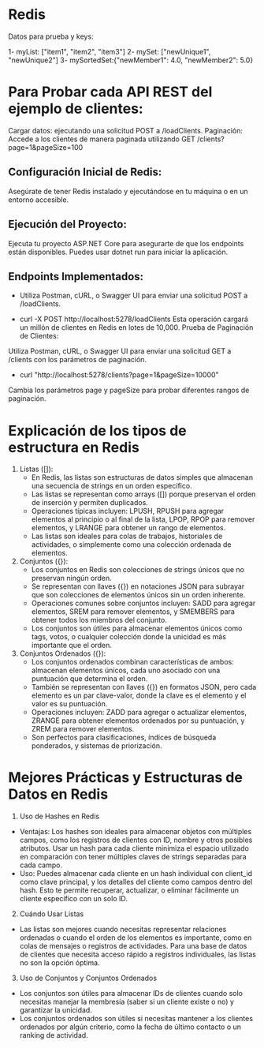 # Redis


Datos para prueba y keys:

1- myList: ["item1", "item2", "item3"]
2- mySet:  ["newUnique1", "newUnique2"]
3- mySortedSet:{"newMember1": 4.0, "newMember2": 5.0}

# Para Probar cada API REST del ejemplo de clientes:
Cargar datos: ejecutando una solicitud POST a /loadClients.
Paginación: Accede a los clientes de manera paginada utilizando GET /clients?page=1&pageSize=100


## Configuración Inicial de Redis:
Asegúrate de tener Redis instalado y ejecutándose en tu máquina o en un entorno accesible.

## Ejecución del Proyecto:
Ejecuta tu proyecto ASP.NET Core para asegurarte de que los endpoints están disponibles. Puedes usar dotnet run para iniciar la aplicación.

## Endpoints Implementados:
- Utiliza Postman, cURL, o Swagger UI para enviar una solicitud POST a /loadClients.

- curl -X POST http://localhost:5278/loadClients
Esta operación cargará un millón de clientes en Redis en lotes de 10,000.
Prueba de Paginación de Clientes:

Utiliza Postman, cURL, o Swagger UI para enviar una solicitud GET a /clients con los parámetros de paginación.

- curl "http://localhost:5278/clients?page=1&pageSize=10000"

Cambia los parámetros page y pageSize para probar diferentes rangos de paginación.


# Explicación de los tipos de estructura en Redis
1. Listas ([]):
    * En Redis, las listas son estructuras de datos simples que almacenan una secuencia de strings en un orden específico.
    * Las listas se representan como arrays ([]) porque preservan el orden de inserción y permiten duplicados.
    * Operaciones típicas incluyen: LPUSH, RPUSH para agregar elementos al principio o al final de la lista, LPOP, RPOP para remover elementos, y LRANGE para obtener un rango de elementos.
    * Las listas son ideales para colas de trabajos, historiales de actividades, o simplemente como una colección ordenada de elementos.
2. Conjuntos ({}):
    * Los conjuntos en Redis son colecciones de strings únicos que no preservan ningún orden.
    * Se representan con llaves ({}) en notaciones JSON para subrayar que son colecciones de elementos únicos sin un orden inherente.
    * Operaciones comunes sobre conjuntos incluyen: SADD para agregar elementos, SREM para remover elementos, y SMEMBERS para obtener todos los miembros del conjunto.
    * Los conjuntos son útiles para almacenar elementos únicos como tags, votos, o cualquier colección donde la unicidad es más importante que el orden.
3. Conjuntos Ordenados ({}):
    * Los conjuntos ordenados combinan características de ambos: almacenan elementos únicos, cada uno asociado con una puntuación que determina el orden.
    * También se representan con llaves ({}) en formatos JSON, pero cada elemento es un par clave-valor, donde la clave es el elemento y el valor es su puntuación.
    * Operaciones incluyen: ZADD para agregar o actualizar elementos, ZRANGE para obtener elementos ordenados por su puntuación, y ZREM para remover elementos.
    * Son perfectos para clasificaciones, índices de búsqueda ponderados, y sistemas de priorización.


# Mejores Prácticas y Estructuras de Datos en Redis
1. Uso de Hashes en Redis
* Ventajas: Los hashes son ideales para almacenar objetos con múltiples campos, como los registros de clientes con ID, nombre y otros posibles atributos. Usar un hash para cada cliente minimiza el espacio utilizado en comparación con tener múltiples claves de strings separadas para cada campo.
* Uso: Puedes almacenar cada cliente en un hash individual con client_id como clave principal, y los detalles del cliente como campos dentro del hash. Esto te permite recuperar, actualizar, o eliminar fácilmente un cliente específico con un solo ID.
2. Cuándo Usar Listas
* Las listas son mejores cuando necesitas representar relaciones ordenadas o cuando el orden de los elementos es importante, como en colas de mensajes o registros de actividades. Para una base de datos de clientes que necesita acceso rápido a registros individuales, las listas no son la opción óptima.
3. Uso de Conjuntos y Conjuntos Ordenados
* Los conjuntos son útiles para almacenar IDs de clientes cuando solo necesitas manejar la membresía (saber si un cliente existe o no) y garantizar la unicidad.
* Los conjuntos ordenados son útiles si necesitas mantener a los clientes ordenados por algún criterio, como la fecha de último contacto o un ranking de actividad.